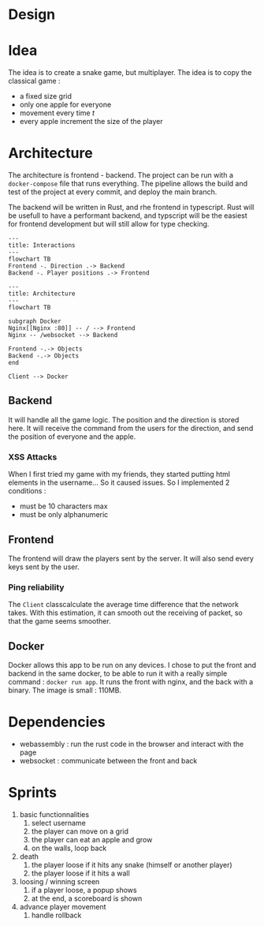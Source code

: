 # Design

# Idea
The idea is to create a snake game, but multiplayer. The idea is to copy the classical game :
- a fixed size grid
- only one apple for everyone
- movement every time $t$
- every apple increment the size of the player

# Architecture
The architecture is frontend - backend. The project can be run with a `docker-compose` file that runs everything. The pipeline allows the build and test of the project at every commit, and deploy the main branch.

The backend will be written in Rust, and rhe frontend in typescript. Rust will be usefull to have a performant backend, and typscript will be the easiest for frontend development but will still allow for type checking.

```mermaid
---
title: Interactions
---
flowchart TB
Frontend -. Direction .-> Backend
Backend -. Player positions .-> Frontend
```

```mermaid
---
title: Architecture
---
flowchart TB

subgraph Docker
Nginx[[Nginx :80]] -- / --> Frontend
Nginx -- /websocket --> Backend

Frontend -.-> Objects
Backend -.-> Objects
end

Client --> Docker

```

## Backend
It will handle all the game logic. The position and the direction is stored here. It will receive the command from the users for the direction, and send the position of everyone and the apple.

### XSS Attacks
When I first tried my game with my friends, they started putting html elements in the username... So it caused issues. So I implemented 2 conditions :
- must be 10 characters max
- must be only alphanumeric

## Frontend
The frontend will draw the players sent by the server. It will also send every keys sent by the user.

### Ping reliability
The `Client` classcalculate the average time difference that the network takes. With  this estimation, it can smooth out the receiving of packet, so that the game seems smoother.

## Docker
Docker allows this app to be run on any devices. I chose to put the front and backend in the same docker, to be able to run it with a really simple command : `docker run app`. It runs the front with nginx, and the back with a binary. The image is small : 110MB.


# Dependencies
- webassembly : run the rust code in the browser and interact with the page
- websocket : communicate between the front and back

# Sprints
1. basic functionnalities
    1. select username
    1. the player can move on a grid
    2. the player can eat an apple and grow
    3. on the walls, loop back
2. death
    1. the player loose if it hits any snake (himself or another player)
    2. the player loose if it hits a wall
3. loosing / winning screen
    1. if a player loose, a popup shows
    2. at the end, a scoreboard is shown
4. advance player movement
    1. handle rollback

